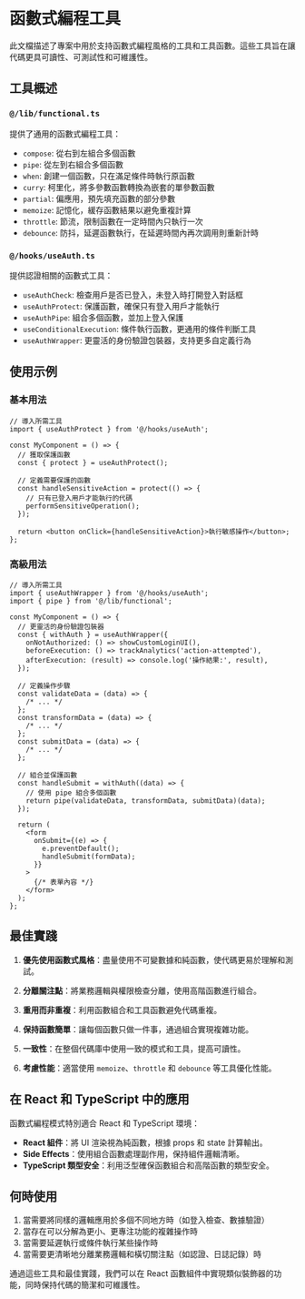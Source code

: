 # 函數式編程工具

此文檔描述了專案中用於支持函數式編程風格的工具和工具函數。這些工具旨在讓代碼更具可讀性、可測試性和可維護性。

## 工具概述

### `@/lib/functional.ts`

提供了通用的函數式編程工具：

- `compose`: 從右到左組合多個函數
- `pipe`: 從左到右組合多個函數
- `when`: 創建一個函數，只在滿足條件時執行原函數
- `curry`: 柯里化，將多參數函數轉換為嵌套的單參數函數
- `partial`: 偏應用，預先填充函數的部分參數
- `memoize`: 記憶化，緩存函數結果以避免重複計算
- `throttle`: 節流，限制函數在一定時間內只執行一次
- `debounce`: 防抖，延遲函數執行，在延遲時間內再次調用則重新計時

### `@/hooks/useAuth.ts`

提供認證相關的函數式工具：

- `useAuthCheck`: 檢查用戶是否已登入，未登入時打開登入對話框
- `useAuthProtect`: 保護函數，確保只有登入用戶才能執行
- `useAuthPipe`: 組合多個函數，並加上登入保護
- `useConditionalExecution`: 條件執行函數，更通用的條件判斷工具
- `useAuthWrapper`: 更靈活的身份驗證包裝器，支持更多自定義行為

## 使用示例

### 基本用法

```tsx
// 導入所需工具
import { useAuthProtect } from '@/hooks/useAuth';

const MyComponent = () => {
  // 獲取保護函數
  const { protect } = useAuthProtect();

  // 定義需要保護的函數
  const handleSensitiveAction = protect(() => {
    // 只有已登入用戶才能執行的代碼
    performSensitiveOperation();
  });

  return <button onClick={handleSensitiveAction}>執行敏感操作</button>;
};
```

### 高級用法

```tsx
// 導入所需工具
import { useAuthWrapper } from '@/hooks/useAuth';
import { pipe } from '@/lib/functional';

const MyComponent = () => {
  // 更靈活的身份驗證包裝器
  const { withAuth } = useAuthWrapper({
    onNotAuthorized: () => showCustomLoginUI(),
    beforeExecution: () => trackAnalytics('action-attempted'),
    afterExecution: (result) => console.log('操作結果:', result),
  });

  // 定義操作步驟
  const validateData = (data) => {
    /* ... */
  };
  const transformData = (data) => {
    /* ... */
  };
  const submitData = (data) => {
    /* ... */
  };

  // 組合並保護函數
  const handleSubmit = withAuth((data) => {
    // 使用 pipe 組合多個函數
    return pipe(validateData, transformData, submitData)(data);
  });

  return (
    <form
      onSubmit={(e) => {
        e.preventDefault();
        handleSubmit(formData);
      }}
    >
      {/* 表單內容 */}
    </form>
  );
};
```

## 最佳實踐

1. **優先使用函數式風格**：盡量使用不可變數據和純函數，使代碼更易於理解和測試。

2. **分離關注點**：將業務邏輯與權限檢查分離，使用高階函數進行組合。

3. **重用而非重複**：利用函數組合和工具函數避免代碼重複。

4. **保持函數簡單**：讓每個函數只做一件事，通過組合實現複雜功能。

5. **一致性**：在整個代碼庫中使用一致的模式和工具，提高可讀性。

6. **考慮性能**：適當使用 `memoize`、`throttle` 和 `debounce` 等工具優化性能。

## 在 React 和 TypeScript 中的應用

函數式編程模式特別適合 React 和 TypeScript 環境：

- **React 組件**：將 UI 渲染視為純函數，根據 props 和 state 計算輸出。
- **Side Effects**：使用組合函數處理副作用，保持組件邏輯清晰。
- **TypeScript 類型安全**：利用泛型確保函數組合和高階函數的類型安全。

## 何時使用

1. 當需要將同樣的邏輯應用於多個不同地方時（如登入檢查、數據驗證）
2. 當存在可以分解為更小、更專注功能的複雜操作時
3. 當需要延遲執行或條件執行某些操作時
4. 當需要更清晰地分離業務邏輯和橫切關注點（如認證、日誌記錄）時

通過這些工具和最佳實踐，我們可以在 React 函數組件中實現類似裝飾器的功能，同時保持代碼的簡潔和可維護性。
